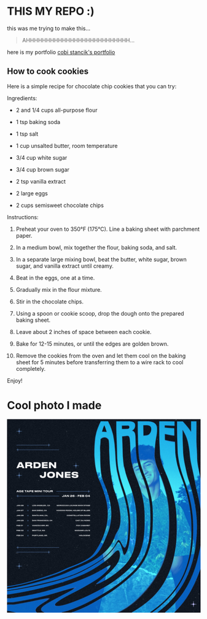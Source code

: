 # **THIS MY REPO :)**
this was me trying to make this...

> AHHHHHHHHHHHHHHHHHHHHHHHHHH...

here is my portfolio
[cobi stancik's portfolio](https://cobi-stancik-portfolio.webflow.io/)

## How to cook cookies
Here is a simple recipe for chocolate chip cookies that you can try:

  Ingredients:
  
- 2 and 1/4 cups all-purpose flour

- 1 tsp baking soda

- 1 tsp salt

- 1 cup unsalted butter, room temperature

- 3/4 cup white sugar

- 3/4 cup brown sugar

- 2 tsp vanilla extract

- 2 large eggs

- 2 cups semisweet chocolate chips

Instructions:

1. Preheat your oven to 350°F (175°C). Line a baking sheet with parchment paper.

2. In a medium bowl, mix together the flour, baking soda, and salt.

3. In a separate large mixing bowl, beat the butter, white sugar, brown sugar, and vanilla extract until creamy.

4. Beat in the eggs, one at a time. 

5. Gradually mix in the flour mixture.

6. Stir in the chocolate chips.

7. Using a spoon or cookie scoop, drop the dough onto the prepared baking sheet. 

8. Leave about 2 inches of space between each cookie.

9. Bake for 12-15 minutes, or until the edges are golden brown.

10. Remove the cookies from the oven and let them cool on the baking sheet for 5 minutes before transferring them to a wire rack to cool completely.

Enjoy!

# **Cool photo I made**


![Arden Jones Poster](not-an-image.jpg)
